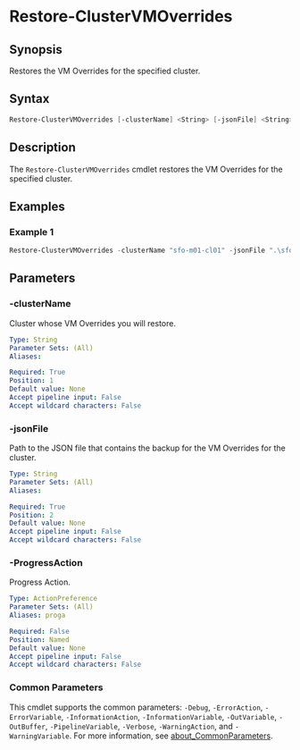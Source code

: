 # Restore-ClusterVMOverrides

## Synopsis

Restores the VM Overrides for the specified cluster.

## Syntax

```powershell
Restore-ClusterVMOverrides [-clusterName] <String> [-jsonFile] <String> [-ProgressAction <ActionPreference>] [<CommonParameters>]
```

## Description

The `Restore-ClusterVMOverrides` cmdlet restores the VM Overrides for the specified cluster.

## Examples

### Example 1

```powershell
Restore-ClusterVMOverrides -clusterName "sfo-m01-cl01" -jsonFile ".\sfo-m01-cl01-vmOverrides.json"
```

## Parameters

### -clusterName

Cluster whose VM Overrides you will restore.

```yaml
Type: String
Parameter Sets: (All)
Aliases:

Required: True
Position: 1
Default value: None
Accept pipeline input: False
Accept wildcard characters: False
```

### -jsonFile

Path to the JSON file that contains the backup for the VM Overrides for the cluster.

```yaml
Type: String
Parameter Sets: (All)
Aliases:

Required: True
Position: 2
Default value: None
Accept pipeline input: False
Accept wildcard characters: False
```

### -ProgressAction

Progress Action.

```yaml
Type: ActionPreference
Parameter Sets: (All)
Aliases: proga

Required: False
Position: Named
Default value: None
Accept pipeline input: False
Accept wildcard characters: False
```

### Common Parameters

This cmdlet supports the common parameters: `-Debug`, `-ErrorAction`, `-ErrorVariable`, `-InformationAction`, `-InformationVariable`, `-OutVariable`, `-OutBuffer`, `-PipelineVariable`, `-Verbose`, `-WarningAction`, and `-WarningVariable`. For more information, see [about_CommonParameters](http://go.microsoft.com/fwlink/?LinkID=113216).
